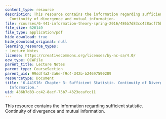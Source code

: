 ```yaml
---
content_type: resource
description: This resource contains the information regarding sufficient statistic.
  Continuity of divergence and mutual information.
file: /courses/6-441-information-theory-spring-2016/486b7d83cc428acf75b74323ecafcc11_MIT6_441S16_chapter_3.pdf
file_size: 620149
file_type: application/pdf
hide_download: true
hide_download_original: null
learning_resource_types:
- Lecture Notes
license: https://creativecommons.org/licenses/by-nc-sa/4.0/
ocw_type: OCWFile
parent_title: Lecture Notes
parent_type: CourseSection
parent_uid: 99ddf4a2-3a6e-f9c4-342b-b24697590209
resourcetype: Document
title: '6.441S16: Chapter 3: Sufficient Statistic. Continuity of Divergence and Mutual
  Information.'
uid: 486b7d83-cc42-8acf-75b7-4323ecafcc11
---
```

This resource contains the information regarding sufficient statistic. Continuity of divergence and mutual information.